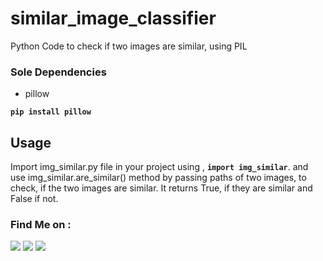 # similar_image_classifier
Python Code to check if two images are similar, using PIL


### Sole Dependencies
- pillow

**`pip install pillow`**


## Usage
Import img_similar.py file in your project using , **`import img_similar`**. and use img_similar.are_similar() method by passing paths of two images, to check, if the two images are similar.
It returns True, if they are similar and False if not.

### Find Me on :
<p align="left">
  <a href="https://github.com/adhiraj-ranjan" target="_blank"><img src="https://img.shields.io/badge/Github-adhiraj--ranjan-green?style=for-the-badge&logo=github"></a>
  <a href="https://www.instagram.com/adhirajranjan.i" target="_blank"><img src="https://img.shields.io/badge/IG-adhiraj_ranjan-pink?style=for-the-badge&logo=instagram"></a>
  <a href="https://t.me/adhirajranjan" target="_blank"><img src="https://img.shields.io/badge/TELEGRAM-ADHIRAJ%20RANJAN-blue?style=for-the-badge&logo=telegram"></a>
  
</p>
